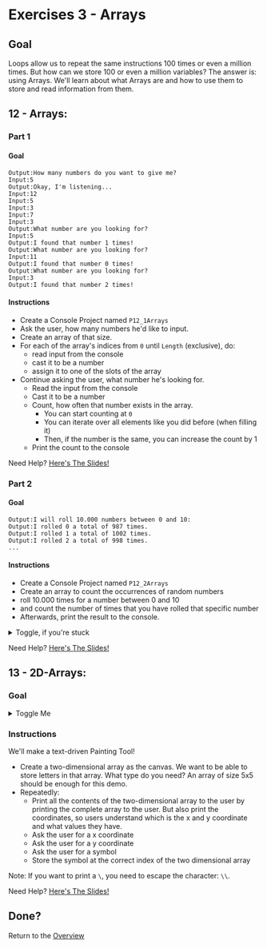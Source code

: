 # Exercises 3 - Arrays

## Goal
Loops allow us to repeat the same instructions 100 times or even a million times. But how can we store 100 or even a million variables? The answer is: using Arrays. We'll learn about what Arrays are and how to use them to store and read information from them.

## 12 - Arrays:

### Part 1

#### Goal
```
Output:How many numbers do you want to give me?
Input:5
Output:Okay, I'm listening...
Input:12
Input:5
Input:3
Input:7
Input:3
Output:What number are you looking for?
Input:5
Output:I found that number 1 times!
Output:What number are you looking for?
Input:11
Output:I found that number 0 times!
Output:What number are you looking for?
Input:3
Output:I found that number 2 times!
```

#### Instructions
- Create a Console Project named `P12_1Arrays`
- Ask the user, how many numbers he'd like to input.
- Create an array of that size.
- For each of the array's indices from `0` until `Length` (exclusive), do:
  - read input from the console
  - cast it to be a number
  - assign it to one of the slots of the array
- Continue asking the user, what number he's looking for.
  - Read the input from the console
  - Cast it to be a number
  - Count, how often that number exists in the array.
    - You can start counting at `0`
    - You can iterate over all elements like you did before (when filling it)
    - Then, if the number is the same, you can increase the count by 1
  - Print the count to the console
  

Need Help? [Here's The Slides!](slides/README.md#12-arrays)

### Part 2

#### Goal
```
Output:I will roll 10.000 numbers between 0 and 10:
Output:I rolled 0 a total of 987 times.
Output:I rolled 1 a total of 1002 times.
Output:I rolled 2 a total of 998 times.
...
```

#### Instructions
- Create a Console Project named `P12_2Arrays`
- Create an array to count the occurrences of random numbers
- roll 10.000 times for a number between 0 and 10 
- and count the number of times that you have rolled that specific number
- Afterwards, print the result to the console.

<details>
  <summary>Toggle, if you're stuck</summary>

  An array of Type `int` can be used to store `n` numbers. e.g. an array of size 5 can store 5 numbers. The indices of that array are: `0`, `1`, `2`, `3`, `4`. 

  Basically, the array will look like this:
  - 0: 0
  - 1: 0
  - 2: 0
  - 3: 0
  - 4: 0

  Now, if I roll a 4, I can simply increase the number at array index 4 by one `array[4]++;`:
  - 0: 0
  - 1: 0
  - 2: 0
  - 3: 0
  - 4: 1

  When I repeat that a few times, I should end up with an array looking something like this:
  - 0: 100
  - 1: 83
  - 2: 97
  - 3: 102
  - 4: 123

  Now, I can use a `for` loop to iterate over that array and print the index `i` and the number at each index `array[i]` to the console.

</details>

Need Help? [Here's The Slides!](slides/README.md#12-arrays)

## 13 - 2D-Arrays:

### Goal
<details>
  <summary>Toggle Me</summary>

```
Output:y
Output:4
Output:3
Output:2
Output:1
Output:0
Output:\01234x
Output:Give me a x coordinate.
Input:2
Output:Give me a y coordinate.
Input:3
Output:Give me a symbol.
Input:O
Output:y
Output:4
Output:3  O
Output:2
Output:1
Output:0
Output:\01234x
Output:Give me a x coordinate.
Input:1
Output:Give me a y coordinate.
Input:4
Output:Give me a symbol.
Input:E
Output:y
Output:4 E 
Output:3  O
Output:2
Output:1
Output:0
Output:\01234x
Output:Give me a x coordinate.
Input:2
Output:Give me a y coordinate.
Input:4
Output:Give me a symbol.
Input:Y
Output:y
Output:4 EY
Output:3  O
Output:2
Output:1
Output:0
Output:\01234x
```

</details>

### Instructions

We'll make a text-driven Painting Tool!

- Create a two-dimensional array as the canvas. We want to be able to store letters in that array. What type do you need? An array of size 5x5 should be enough for this demo.
- Repeatedly:
  - Print all the contents of the two-dimensional array to the user by printing the complete array to the user. But also print the coordinates, so users understand which is the x and y coordinate and what values they have.
  - Ask the user for a x coordinate
  - Ask the user for a y coordinate
  - Ask the user for a symbol
  - Store the symbol at the correct index of the two dimensional array

Note: If you want to print a `\`, you need to escape the character: `\\`.

Need Help? [Here's The Slides!](slides/README.md#13-2d-arrays)

## Done?
Return to the [Overview](../../..#4-game-on)